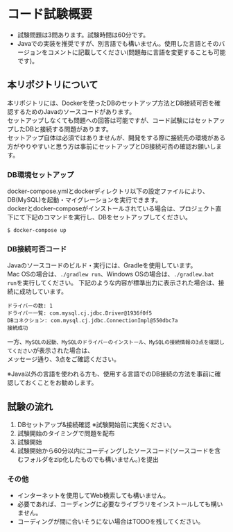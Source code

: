 # コード試験概要

- 試験問題は3問あります。試験時間は60分です。
- Javaでの実装を推奨ですが、別言語でも構いません。使用した言語とそのバージョンをコメントに記載してください(問題毎に言語を変更することも可能です)。

## 本リポジトリについて

本リポジトリには、Dockerを使ったDBのセットアップ方法とDB接続可否を確認するためのJavaのソースコードがあります。  
セットアップしなくても問題への回答は可能ですが、コード試験にはセットアップしたDBと接続する問題があります。  
セットアップ自体は必須ではありませんが、開発をする際に接続先の環境がある方がやりやすいと思う方は事前にセットアップとDB接続可否の確認お願いします。  

### DB環境セットアップ

docker-compose.ymlとdockerディレクトリ以下の設定ファイルにより、DB(MySQL)を起動・マイグレーションを実行できます。  
dockerとdocker-composeがインストールされている場合は、プロジェクト直下にて下記のコマンドを実行し、DBをセットアップしてください。  

```
$ docker-compose up
```

### DB接続可否コード

Javaのソースコードのビルド・実行には、Gradleを使用しています。  
Mac OSの場合は、`./gradlew run`、Windows OSの場合は、`./gradlew.bat run`を実行してください。
下記のような内容が標準出力に表示された場合は、接続に成功しています。  

```
ドライバーの数: 1
ドライバー一覧: com.mysql.cj.jdbc.Driver@1936f0f5
DBコネクション: com.mysql.cj.jdbc.ConnectionImpl@550dbc7a
接続成功
```

一方、`MySQLの起動、MySQLのドライバーのインストール、MySQLの接続情報の3点を確認してください`が表示された場合は、  
メッセージ通り、3点をご確認ください。  

※Java以外の言語を使われる方も、使用する言語でのDB接続の方法を事前に確認しておくことをお勧めします。

## 試験の流れ

1. DBセットアップ&接続確認 ※試験開始前に実施ください。
2. 試験開始のタイミングで問題を配布
3. 試験開始
4. 試験開始から60分以内にコーディングしたソースコード(ソースコードを含むフォルダをzip化したものでも構いません。)を提出

### その他

- インターネットを使用してWeb検索しても構いません。
- 必要であれば、コーディングに必要なライブラリをインストールしても構いません。
- コーディングが間に合いそうにない場合はTODOを残してください。

